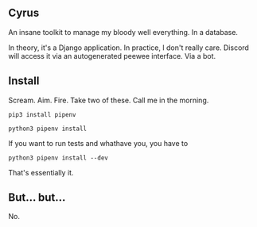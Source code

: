 Cyrus
-----

An insane toolkit to manage my bloody well everything. In a database.

In theory, it's a Django application. In practice, I don't really care. Discord
will access it via an autogenerated peewee interface. Via a bot.

Install
-------

Scream. Aim. Fire. Take two of these. Call me in the morning.

`pip3 install pipenv`

`python3 pipenv install`

If you want to run tests and whathave you, you have to

`python3 pipenv install --dev`

That's essentially it.

But... but...
-------------

No.
